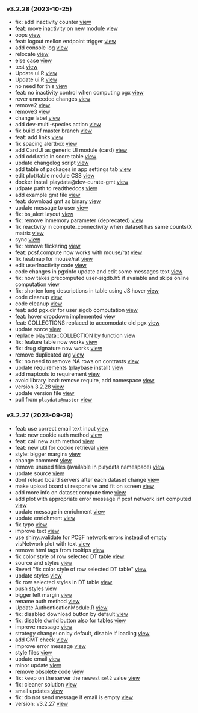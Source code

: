 ### v3.2.28 (2023-10-25)

-  fix: add inactivity counter [view](https://github.com/bigomics/omicsplayground/commit/6a32532505fee99bbef24cd6549c3cbfa509a75f)
-  feat: move inactivity on new module [view](https://github.com/bigomics/omicsplayground/commit/3d79cf7358b98ea22027aad61ac438a6bb5258f1)
-  oops [view](https://github.com/bigomics/omicsplayground/commit/6129cba54835d29f6d14bb892831c898183f8ce6)
-  feat: logout mellon endpoint trigger [view](https://github.com/bigomics/omicsplayground/commit/0ed3291a883330de213813e24d9dcdf8e3d44005)
-  add console log [view](https://github.com/bigomics/omicsplayground/commit/0b8f67ef3ccbacb5e7901582272fbbbd660cc683)
-  relocate [view](https://github.com/bigomics/omicsplayground/commit/e4339a3b9be4c80b0bb6b1ef116d0ad48029cd8f)
-  else case [view](https://github.com/bigomics/omicsplayground/commit/e08e4afd70a2d4751af81604f01bf7397f5ab6e3)
-  test [view](https://github.com/bigomics/omicsplayground/commit/b4cae057c43d99948a8381b14efb749a15ce6e82)
-  Update ui.R [view](https://github.com/bigomics/omicsplayground/commit/d14738111e6575cec9619992d26cec77681a3727)
-  Update ui.R [view](https://github.com/bigomics/omicsplayground/commit/57ab9a4b28d22048dba501263c349f777780be1a)
-  no need for this [view](https://github.com/bigomics/omicsplayground/commit/b081c38ede868b01beb872c6e8aec1623f1b78ab)
-  feat: no inactivity control when computing pgx [view](https://github.com/bigomics/omicsplayground/commit/9fe2cd60a373f82cdc239f06b9231f355dd6ccef)
-  rever unneeded changes [view](https://github.com/bigomics/omicsplayground/commit/3433c42bcf85a6c1ec14e582ccb196f118958223)
-  remove2 [view](https://github.com/bigomics/omicsplayground/commit/f94d5b2b8b1292ea1bcd1e9ba5ce5c46d67ac373)
-  remove3 [view](https://github.com/bigomics/omicsplayground/commit/179e43d2f5b6e7714e18d83f61bdfd637c510cc5)
-  change label [view](https://github.com/bigomics/omicsplayground/commit/5a1bced83ce14e63b8f519dcf6db26c27fbc85b4)
-  add dev-multi-species action [view](https://github.com/bigomics/omicsplayground/commit/44db9b1372146e72d0a933679105a3cbffba5575)
-  fix build of master branch [view](https://github.com/bigomics/omicsplayground/commit/a40a6f7654fdd6d8753ee1f3683179f43ea1899f)
-  feat: add links [view](https://github.com/bigomics/omicsplayground/commit/1d3e00ca0acd3c5d44fdaed44cb324f31e296b07)
-  fix spacing alertbox [view](https://github.com/bigomics/omicsplayground/commit/528f7d8258a7ea405dd9f8fa70b9fdd69ee5aa95)
-  add CardUI as generic UI module (card) [view](https://github.com/bigomics/omicsplayground/commit/a51f28469a209b242fffac2a37298c68ff6ae924)
-  add odd.ratio in score table [view](https://github.com/bigomics/omicsplayground/commit/fb117aa8ae978be2878991d9a3fb748ed2d903f4)
-  update changelog script [view](https://github.com/bigomics/omicsplayground/commit/83c74229cfd3fa2dc62cbaef4aadf5fd2b35f35e)
-  add table of packages in app settings tab [view](https://github.com/bigomics/omicsplayground/commit/e3bc381104f524abb39a055177383655e337fa4a)
-  edit plot/table module CSS [view](https://github.com/bigomics/omicsplayground/commit/96c4f32518ece94cad8d254436195d4203e9799e)
-  docker install playdata@dev-curate-gmt [view](https://github.com/bigomics/omicsplayground/commit/1a8e543266018bd0394b9bdf356a7fc1b9d9c70f)
-  udpate path to readthedocs [view](https://github.com/bigomics/omicsplayground/commit/57c6d1a3282518ca263be204d3caef8ec2d8c22a)
-  add example gmt file [view](https://github.com/bigomics/omicsplayground/commit/1c242464b946fa40a27450b8a3591a8e2cc7611a)
-  feat: download gmt as binary [view](https://github.com/bigomics/omicsplayground/commit/eabebde45674e8371fe19f518b8d5de32bf472da)
-  update message to user [view](https://github.com/bigomics/omicsplayground/commit/a9ce3d8f4c8f95e8dca6666cf5e08db5cf691389)
-  fix: bs_alert layout [view](https://github.com/bigomics/omicsplayground/commit/5a72a428793eeca6b588a75cf21d76ba4bd4bc66)
-  fix: remove inmemory parameter (deprecated) [view](https://github.com/bigomics/omicsplayground/commit/e89187c5ef059f2336e48e13280191dd7b123ffe)
-  fix reactivity in compute_connectivity when dataset has same counts/X matrix [view](https://github.com/bigomics/omicsplayground/commit/88f3f5f43f95d79dadb0fe5a009f68579c9a1af0)
-  sync [view](https://github.com/bigomics/omicsplayground/commit/e7cef8951b8c3b6883223f804d9ae1d5a13a65bd)
-  fix: remove flickering [view](https://github.com/bigomics/omicsplayground/commit/8e4710a3f61c359a3c132c09a63985aa89f54c2d)
-  feat: pcsf.compute now works with mouse/rat [view](https://github.com/bigomics/omicsplayground/commit/135bc92228435d4d70d898a300a10bcd7c73ff3a)
-  fix heatmap for mouse/rat [view](https://github.com/bigomics/omicsplayground/commit/2de5a7f4ab41e3d6360b128304ab6e976fff4fce)
-  edit userInactivity code [view](https://github.com/bigomics/omicsplayground/commit/947c1a768762a8a1ddbb8739166091ee109e428f)
-  code changes in pgxinfo update and edit some messages text [view](https://github.com/bigomics/omicsplayground/commit/7609edc09f1246c56cb8ef9eea997ec0dd865e9e)
-  fix: now takes precomputed user-sigdb.h5 if avaiable and skips online computation [view](https://github.com/bigomics/omicsplayground/commit/0b379ba0cb710add4b45cbeeb1137c9acbde7baf)
-  fix: shorten long descriptions in table using JS hover [view](https://github.com/bigomics/omicsplayground/commit/244d47521e3147f4dcab659f4d8dd21c062d0fb7)
-  code cleanup [view](https://github.com/bigomics/omicsplayground/commit/3f9304ce2771ebf937be203230911dfd86efd4c8)
-  code cleanup [view](https://github.com/bigomics/omicsplayground/commit/c3f1c395eb1237e63ad923616c0368e37e23bdf5)
-  feat: add pgx.dir for user sigdb computation [view](https://github.com/bigomics/omicsplayground/commit/4b35193759485a9df81264ccb31fcac5b3c6c47f)
-  feat: hover dropdown implemented [view](https://github.com/bigomics/omicsplayground/commit/f951c4ac46ad96c469b445142cac3b57582e138d)
-  feat: COLLECTIONS replaced to accomodate old pgx [view](https://github.com/bigomics/omicsplayground/commit/b964315c3647d38b6fc5e3c7ab57de48a84bb86e)
-  update sorce [view](https://github.com/bigomics/omicsplayground/commit/0895b41c43c08c10f0bffa30b9f0a9f7c23e2680)
-  replace playdata::COLLECTION by function [view](https://github.com/bigomics/omicsplayground/commit/b3e7739d1a3c26d93d93a3e9d1d516c96f652bb1)
-  fix: feature table now works [view](https://github.com/bigomics/omicsplayground/commit/c27cd15a6c0a89db0c49b9318b7358ebd1ef88f5)
-  fix: drug signature now works [view](https://github.com/bigomics/omicsplayground/commit/c45c3f82c0d5926d463957e40db3e5ac45c9cf49)
-  remove duplicated arg [view](https://github.com/bigomics/omicsplayground/commit/b8753b1da4e5510b1965cb368666b0b86dbe1efc)
-  fix: no need to remove NA rows on contrasts [view](https://github.com/bigomics/omicsplayground/commit/4e1abcb0b85b11cbb551150d08ec8452d39f4527)
-  update requirements (playbase install) [view](https://github.com/bigomics/omicsplayground/commit/1a674d442c004271c8f32334994a190e88e0ed9a)
-  add maptools to requirement [view](https://github.com/bigomics/omicsplayground/commit/e66d7e336e00323ca1088f41c9dfe2f9b191920f)
-  avoid library load: remove require, add namespace [view](https://github.com/bigomics/omicsplayground/commit/224e1119d75675c74b5cea21732905f3c00d6f9e)
-  version 3.2.28 [view](https://github.com/bigomics/omicsplayground/commit/ba2577be9bc8e5d55e6e1a331e665b298b74b56b)
-  update version file [view](https://github.com/bigomics/omicsplayground/commit/e8acdbb7584f8edb7434fa006e298f5b592f48d8)
-  pull from `playdata@master` [view](https://github.com/bigomics/omicsplayground/commit/2af72f6e2eafbd9987cd98b21583153b20080f08)


### v3.2.27 (2023-09-29)

-  feat: use correct email text input [view](https://github.com/bigomics/omicsplayground/commit/af32b659b35eeec24de13d632318b0b6ab4fbbdb)
-  feat: new cookie auth method [view](https://github.com/bigomics/omicsplayground/commit/b756a40087ea43ce6642f02382511c00979f9cc9)
-  feat: call new auth method [view](https://github.com/bigomics/omicsplayground/commit/b657de4671e35ed7cb59bbece49ddcdb7d354f27)
-  feat: new util for cookie retrieval [view](https://github.com/bigomics/omicsplayground/commit/5d6f204d4ec9c8a66e9629867456eecb08c8cfc1)
-  style: bigger margins [view](https://github.com/bigomics/omicsplayground/commit/a2c74665932c496f27c14cf9878f61322eae5dc8)
-  change comment [view](https://github.com/bigomics/omicsplayground/commit/253b61434257149189ceca047036b845209ea3c3)
-  remove unused files (available in playdata namespace) [view](https://github.com/bigomics/omicsplayground/commit/e45b9b3449f109306c0d463ea7a48993a656d310)
-  update source [view](https://github.com/bigomics/omicsplayground/commit/bff93d3bd2defec5c8938e5a2131e32d19f53b8f)
-  dont reload board servers after each dataset change [view](https://github.com/bigomics/omicsplayground/commit/b9df316922ecfa68607caa16820207258537ab86)
-  make upload board ui responsive and fit on screen [view](https://github.com/bigomics/omicsplayground/commit/a66395e161297dd09d7fe36ca2a6c99d15f04078)
-  add more info on dataset compute time [view](https://github.com/bigomics/omicsplayground/commit/e5b0ad3252b25d38d8e794116ff0e5a0a67aecfd)
-  add plot with appropriate error message if pcsf network isnt computed [view](https://github.com/bigomics/omicsplayground/commit/7958eaa1410cc1296218906102c4833de793246a)
-  update message in enrichment [view](https://github.com/bigomics/omicsplayground/commit/0316a5b8af04cf76ade3836fb4f6a04c3cffe155)
-  update enrichment [view](https://github.com/bigomics/omicsplayground/commit/e91dfb4bd45e6c0161b8c924e6ea03e6a5f33f36)
-  fix typo [view](https://github.com/bigomics/omicsplayground/commit/4bad72b7fd6c8c277b52526f4ab142aeaaf9af9c)
-  improve text [view](https://github.com/bigomics/omicsplayground/commit/fa7baa645c59a73377026b75bd0a31744331a75e)
-  use shiny::validate for PCSF network errors instead of empty visNetwork plot with text [view](https://github.com/bigomics/omicsplayground/commit/9cd2e07192a7529bee47defce7d1eaad193e828f)
-  remove html tags from tooltips [view](https://github.com/bigomics/omicsplayground/commit/3a531dda5a650498fef6c7f717cbd6c1b773766d)
-  fix color style of row selected DT table [view](https://github.com/bigomics/omicsplayground/commit/c6783c55d79aaa680c18bdc9b97f8da9cfaae803)
-  source and styles [view](https://github.com/bigomics/omicsplayground/commit/7ada75438367041f3638585d3954566d3fc8c5ef)
-  Revert "fix color style of row selected DT table" [view](https://github.com/bigomics/omicsplayground/commit/5877b669a1a7bc0f49d75bf48daa7c80c0c46114)
-  update styles [view](https://github.com/bigomics/omicsplayground/commit/6e975be5046d050863f2fa3406b1953830ad92c6)
-  fix row selected styles in DT table [view](https://github.com/bigomics/omicsplayground/commit/5e472a8c93890ff116e1b68d40584995600e6e3a)
-  push styles [view](https://github.com/bigomics/omicsplayground/commit/a884e58b7813454557afdb04fcb1d3ed19d40156)
-  bigger left margin [view](https://github.com/bigomics/omicsplayground/commit/480c870bc43fbdd7f95f7f645d22664f2913bcac)
-  rename auth method [view](https://github.com/bigomics/omicsplayground/commit/2e265b28d9af006dba29c1efe8898e9725c19f24)
-  Update AuthenticationModule.R [view](https://github.com/bigomics/omicsplayground/commit/d927ed11c7a8fdfcb23e3ea07ee8b52d05e55e23)
-  fix: disabled download button by default [view](https://github.com/bigomics/omicsplayground/commit/70e917a2d00792977510323da60bee6207bb0cdb)
-  fix: disable dwnld button also for tables [view](https://github.com/bigomics/omicsplayground/commit/e4ba1a8a3fdb3565f7e47eb1e85ef0d0c871e782)
-  improve message [view](https://github.com/bigomics/omicsplayground/commit/f79cf1d4aefee52fde6b0d0074c39823d49ed6bb)
-  strategy change: on by default, disable if loading [view](https://github.com/bigomics/omicsplayground/commit/b8afe3840e52146890e504a04aa6d095fc527150)
-  add GMT check [view](https://github.com/bigomics/omicsplayground/commit/a149e6add8bb01f24d60f80d2beda298fdd08410)
-  improve error message [view](https://github.com/bigomics/omicsplayground/commit/aeea8a5e0674b8153f8d53d51713655e08bafed9)
-  style files [view](https://github.com/bigomics/omicsplayground/commit/4a25248f3b1377da215927bebe243db834d22456)
-  update email [view](https://github.com/bigomics/omicsplayground/commit/885eeeabf269ea9dc0c4b65a7bc201a412069d45)
-  minor update [view](https://github.com/bigomics/omicsplayground/commit/1796393e5d39e4f847d64ddc37685bb5047f7072)
-  remove obsolete code [view](https://github.com/bigomics/omicsplayground/commit/c8083c60835019cc18688225820c7494864e7903)
-  fix: keep on the server the newest `sel2` value [view](https://github.com/bigomics/omicsplayground/commit/b355d387f5ca54e5bf21a64b246f231200a8dfec)
-  fix: cleaner solution [view](https://github.com/bigomics/omicsplayground/commit/3fde470355b8567a3ffa3311ff656ae1ab918357)
-  small updates [view](https://github.com/bigomics/omicsplayground/commit/2d34d0957bcfabe41bd196e4d20d0c4d3a806a17)
-  fix: do not send message if email is empty [view](https://github.com/bigomics/omicsplayground/commit/4d033754b77bf3d023fe741e887e5bfe891d3e1f)
-  version: v3.2.27 [view](https://github.com/bigomics/omicsplayground/commit/9dd08116115f421a316e9ff29bc60fa91f095464)


